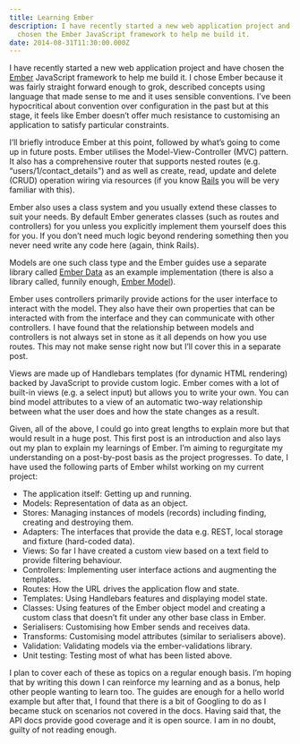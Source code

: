 ```yaml
---
title: Learning Ember
description: I have recently started a new web application project and have
  chosen the Ember JavaScript framework to help me build it.
date: 2014-08-31T11:30:00.000Z
---
```

I have recently started a new web application project and have chosen the [Ember](http://emberjs.com) JavaScript framework to help me build it. I chose Ember because it was fairly straight forward enough to grok, described concepts using language that made sense to me and it uses sensible conventions. I’ve been hypocritical about convention over configuration in the past but at this stage, it feels like Ember doesn’t offer much resistance to customising an application to satisfy particular constraints.

I’ll briefly introduce Ember at this point, followed by what’s going to come up in future posts. Ember utilises the Model-View-Controller (MVC) pattern. It also has a comprehensive router that supports nested routes (e.g. “users/1/contact_details”) and as well as create, read, update and delete (CRUD) operation wiring via resources (if you know [Rails](http://rubyonrails.org/) you will be very familiar with this).

Ember also uses a class system and you usually extend these classes to suit your needs. By default Ember generates classes (such as routes and controllers) for you unless you explicitly implement them yourself does this for you. If you don’t need much logic beyond rendering something then you never need write any code here (again, think Rails).

Models are one such class type and the Ember guides use a separate library called [Ember Data](http://emberjs.com/api/data/) as an example implementation (there is also a library called, funnily enough, [Ember Model](https://github.com/ebryn/ember-model)).

Ember uses controllers primarily provide actions for the user interface to interact with the model. They also have their own properties that can be interacted with from the interface and they can communicate with other controllers. I have found that the relationship between models and controllers is not always set in stone as it all depends on how you use routes. This may not make sense right now but I’ll cover this in a separate post.

Views are made up of Handlebars templates (for dynamic HTML rendering) backed by JavaScript to provide custom logic. Ember comes with a lot of built-in views (e.g. a select input) but allows you to write your own. You can bind model attributes to a view of an automatic two-way relationship between what the user does and how the state changes as a result.

Given, all of the above, I could go into great lengths to explain more but that would result in a huge post. This first post is an introduction and also lays out my plan to explain my learnings of Ember. I’m aiming to regurgitate my understanding on a post-by-post basis as the project progresses. To date, I have used the following parts of Ember whilst working on my current project:

- The application itself: Getting up and running.
- Models: Representation of data as an object.
- Stores: Managing instances of models (records) including finding, creating and destroying them.
- Adapters: The interfaces that provide the data e.g. REST, local storage and fixture (hard-coded data).
- Views: So far I have created a custom view based on a text field to provide filtering behaviour.
- Controllers: Implementing user interface actions and augmenting the templates.
- Routes: How the URL drives the application flow and state.
- Templates: Using Handlebars features and displaying model state.
- Classes: Using features of the Ember object model and creating a custom class that doesn’t fit under any other base class in Ember.
- Serialisers: Customising how Ember sends and receives data.
- Transforms: Customising model attributes (similar to serialisers above).
- Validation: Validating models via the ember-validations library.
- Unit testing: Testing most of what has been listed above.

I plan to cover each of these as topics on a regular enough basis. I’m hoping that by writing this down I can reinforce my learning and as a bonus, help other people wanting to learn too. The guides are enough for a hello world example but after that, I found that there is a bit of Googling to do as I became stuck on scenarios not covered in the docs. Having said that, the API docs provide good coverage and it is open source. I am in no doubt, guilty of not reading enough.
